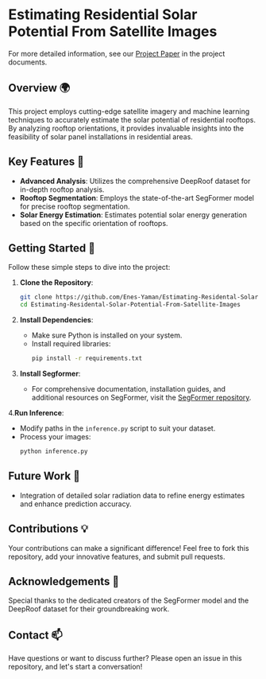 
# Estimating Residential Solar Potential From Satellite Images

For more detailed information, see our [Project Paper](/Final%20Report.pdf) in the project documents.


## Overview 🌍
This project employs cutting-edge satellite imagery and machine learning techniques to accurately estimate the solar potential of residential rooftops. By analyzing rooftop orientations, it provides invaluable insights into the feasibility of solar panel installations in residential areas.

## Key Features 🌟
- **Advanced Analysis**: Utilizes the comprehensive DeepRoof dataset for in-depth rooftop analysis.
- **Rooftop Segmentation**: Employs the state-of-the-art SegFormer model for precise rooftop segmentation.
- **Solar Energy Estimation**: Estimates potential solar energy generation based on the specific orientation of rooftops.

## Getting Started 🚀
Follow these simple steps to dive into the project:

1. **Clone the Repository**:
   ```bash
   git clone https://github.com/Enes-Yaman/Estimating-Residental-Solar-Potential-From-Satellite-Images.git
   cd Estimating-Residental-Solar-Potential-From-Satellite-Images
   ```

2. **Install Dependencies**:
   - Make sure Python is installed on your system.
   - Install required libraries:
     ```bash
     pip install -r requirements.txt
     ```

3. **Install Segformer**:
   - For comprehensive documentation, installation guides, and additional resources on SegFormer, visit the [SegFormer repository][segformer-link].

[segformer-link]: https://github.com/NVlabs/SegFormer

4.**Run Inference**:
   - Modify paths in the `inference.py` script to suit your dataset.
   - Process your images:
     ```bash
     python inference.py
     ```

## Future Work 🔮
- Integration of detailed solar radiation data to refine energy estimates and enhance prediction accuracy.

## Contributions 💡
Your contributions can make a significant difference! Feel free to fork this repository, add your innovative features, and submit pull requests.

## Acknowledgements 🙏
Special thanks to the dedicated creators of the SegFormer model and the DeepRoof dataset for their groundbreaking work.

## Contact 📫
Have questions or want to discuss further? Please open an issue in this repository, and let's start a conversation!
